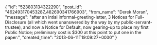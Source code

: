  {
   "id": "523803134322290",
   "post_id": "462493170453287_482690341766903",
   "from_name": "Derek Moran",
   "message": "after an intial informal-greeting-letter, 3 Notices for Full-Disclosure (all which went unanswered by the way by my public-servant-trustee), and now a Notice for Default, now gearing-up to place my first Public Notice; preliminary cost is $300 at this point to put one in the paper:",
   "created_time": "2013-06-11T19:09:27+0000"
 }
